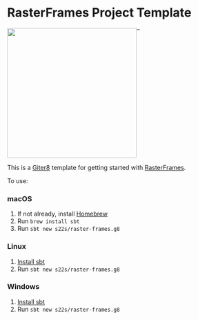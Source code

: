 # RasterFrames Project Template

<img src="https://github.com/s22s/raster-frames/raw/master/docs/src/main/paradox/_template/images/RasterFramesLogo.png" width="300px"/><sup style="vertical-align: top;">&trade;</sup>


This is a [Giter8][g8] template for getting started with [RasterFrames][rf].

To use:

### macOS

1. If not already, install [Homebrew][hb]
2. Run `brew install sbt`
3. Run `sbt new s22s/raster-frames.g8`

### Linux

1. [Install sbt][sbt-linux]
2. Run `sbt new s22s/raster-frames.g8`

### Windows

1. [Install sbt][sbt-win]
2. Run `sbt new s22s/raster-frames.g8`


[rf]: http://rasterframes.io
[g8]: https://github.com/foundweekends/giter8
[hb]: https://brew.sh/
[sbt-linux]: http://www.scala-sbt.org/release/docs/Installing-sbt-on-Linux.html
[sbt-win]: http://www.scala-sbt.org/release/docs/Installing-sbt-on-Windows.html
